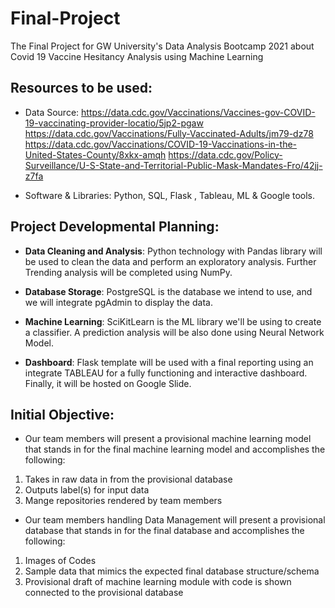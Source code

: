 # Final-Project

The Final Project for GW University's Data Analysis Bootcamp 2021 about Covid 19 Vaccine Hesitancy Analysis using Machine Learning

## Resources to be used:

- Data Source:
https://data.cdc.gov/Vaccinations/Vaccines-gov-COVID-19-vaccinating-provider-locatio/5jp2-pgaw
https://data.cdc.gov/Vaccinations/Fully-Vaccinated-Adults/jm79-dz78
https://data.cdc.gov/Vaccinations/COVID-19-Vaccinations-in-the-United-States-County/8xkx-amqh
https://data.cdc.gov/Policy-Surveillance/U-S-State-and-Territorial-Public-Mask-Mandates-Fro/42jj-z7fa

- Software & Libraries: Python, SQL, Flask , Tableau, ML & Google tools.

## Project Developmental Planning:

- **Data Cleaning and Analysis**: Python technology with Pandas library will be used to clean the data and perform an exploratory analysis. Further Trending analysis will be completed using NumPy.

- **Database Storage**: PostgreSQL is the database we intend to use, and we will integrate pgAdmin to display the data.

- **Machine Learning**: SciKitLearn is the ML library we'll be using to create a classifier. A prediction analysis will be also done using Neural Network Model. 

- **Dashboard**:  Flask template will be used with a final reporting using an  integrate TABLEAU for a fully functioning and interactive dashboard. Finally, it will be hosted on Google Slide.

## Initial Objective:

- Our team members will present a provisional machine learning model that stands in for the final machine learning model and accomplishes the following:
1. Takes in raw data in from the provisional database
2. Outputs label(s) for input data
3. Mange repositories rendered by  team members 

- Our team members handling Data Management will present a provisional database that stands in for the final database and accomplishes the following:
1. Images of Codes 
2. Sample data that mimics the expected final database structure/schema
3. Provisional draft of machine learning module with code is shown connected to the provisional database 
